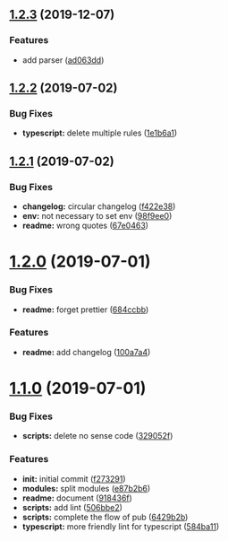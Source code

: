 ## [1.2.3](https://github.com/Qymh/eslint-config-qymh/compare/v1.2.2...v1.2.3) (2019-12-07)


### Features

* add parser ([ad063dd](https://github.com/Qymh/eslint-config-qymh/commit/ad063dd39fc430b077e0c155270494d3631cd406))



## [1.2.2](https://github.com/Qymh/eslint-config-qymh/compare/v1.2.1...v1.2.2) (2019-07-02)


### Bug Fixes

* **typescript:** delete multiple rules ([1e1b6a1](https://github.com/Qymh/eslint-config-qymh/commit/1e1b6a1))



## [1.2.1](https://github.com/Qymh/eslint-config-qymh/compare/v1.2.0...v1.2.1) (2019-07-02)


### Bug Fixes

* **changelog:** circular changelog ([f422e38](https://github.com/Qymh/eslint-config-qymh/commit/f422e38))
* **env:** not necessary to set env ([98f9ee0](https://github.com/Qymh/eslint-config-qymh/commit/98f9ee0))
* **readme:** wrong quotes ([67e0463](https://github.com/Qymh/eslint-config-qymh/commit/67e0463))



# [1.2.0](https://github.com/Qymh/eslint-config-qymh/compare/v1.1.0...v1.2.0) (2019-07-01)


### Bug Fixes

* **readme:** forget prettier ([684ccbb](https://github.com/Qymh/eslint-config-qymh/commit/684ccbb))


### Features

* **readme:** add changelog ([100a7a4](https://github.com/Qymh/eslint-config-qymh/commit/100a7a4))



# [1.1.0](https://github.com/Qymh/eslint-config-qymh/compare/f273291...v1.1.0) (2019-07-01)


### Bug Fixes

* **scripts:** delete no sense code ([329052f](https://github.com/Qymh/eslint-config-qymh/commit/329052f))


### Features

* **init:** initial commit ([f273291](https://github.com/Qymh/eslint-config-qymh/commit/f273291))
* **modules:** split modules ([e87b2b6](https://github.com/Qymh/eslint-config-qymh/commit/e87b2b6))
* **readme:** document ([918436f](https://github.com/Qymh/eslint-config-qymh/commit/918436f))
* **scripts:** add lint ([506bbe2](https://github.com/Qymh/eslint-config-qymh/commit/506bbe2))
* **scripts:** complete the flow of pub ([6429b2b](https://github.com/Qymh/eslint-config-qymh/commit/6429b2b))
* **typescript:** more friendly lint for typescript ([584ba11](https://github.com/Qymh/eslint-config-qymh/commit/584ba11))


